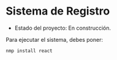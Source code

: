 <h1>Sistema de Registro</h1>

- Estado del proyecto: En construcción.

Para ejecutar el sistema, debes poner:

```nmp install react ```
